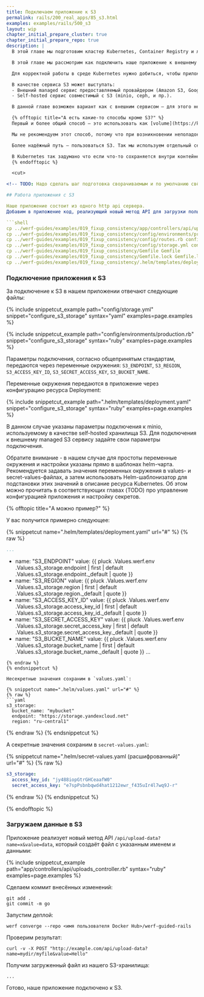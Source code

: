```yaml
---
title: Подключаем приложение к S3
permalink: rails/200_real_apps/85_s3.html
examples: examples/rails/500_s3
layout: wip
chapter_initial_prepare_cluster: true
chapter_initial_prepare_repo: true
description: |
  В этой главе мы подготовим кластер Kubernetes, Container Registry и локальное окружение для развертывания приложений.

  В этой главе мы рассмотрим как подключить наше приложение к внешнему сервису на примере сервиса S3 и добавим в него функцию сохранения файлов, а чтобы у нас все получилось мы подключим персистентное (постоянное) хранилище.

  Для корректной работы в среде Kubernetes нужно добиться, чтобы приложение было stateless, поэтому мы выбрали хранение данных в S3-совместимом хранилище.

  В качестве сервиса S3 может выступать:
  - Внешний managed сервис предоставляемый провайдером (Amazon S3, Google Cloud Storage, Microsoft Blobs Storage и т.д.).
  - Self-hosted сервис совместимый с S3 (minio, ceph, и пр.).

  В данной главе возможен вариант как с внешним сервисом — для этого необходимо будет указать соответсвующие настройки подключения, так и с self-hosted — мы рассмотрим пример использования self-hosted сервиса minio, который задеплоим в Kubernetes вместе с приложением.

  {% offtopic title="А есть какие-то способы кроме S3?" %}
  Первый и более общий способ — это использовать как [volume](https://kubernetes.io/docs/concepts/storage/volumes/) хранилище [NFS](https://kubernetes.io/docs/concepts/storage/volumes/#nfs), [CephFS](https://kubernetes.io/docs/concepts/storage/volumes/#cephfs) или [hostPath](https://kubernetes.io/docs/concepts/storage/volumes/#hostpath).

  Мы не рекомендуем этот способ, потому что при возникновении неполадок с такими типами volume’ов они влияют на работоспособность контейнера и всего демона Docker в целом. Тогда могут пострадать приложения, не имеющие никакого отношения к вашему.

  Более надёжный путь — пользоваться S3. Так мы используем отдельный сервис, который имеет возможность масштабироваться, работать в HA-режиме и иметь высокую доступность. Можно воспользоваться облачным решением вроде AWS S3, Google Cloud Storage, Microsoft Blobs Storage и т.д.

  В Kubernetes так задумано что если что-то сохраняется внутри контейнера - при его перезапуске оно не сохраняется.
  {% endofftopic %}

  <cut>

<!-- TODO: Надо сделать шаг подготовка сворачиваемым и по умолчанию свёрнутым -->

## Работа приложения с S3

Наше приложение состоит из одного http api сервера.
Добавим в приложение код, реализующий новый метод API для загрузки пользовательских файлов в хранилище S3:

```shell
cp ../werf-guides/examples/019_fixup_consistency/app/controllers/api/uploads_controller.rb ./app/controllers/api/uploads_controller.rb
cp ../werf-guides/examples/019_fixup_consistency/config/environments/production.rb config/environments/production.rb
cp ../werf-guides/examples/019_fixup_consistency/config/routes.rb config/routes.rb
cp ../werf-guides/examples/019_fixup_consistency/config/storage.yml config/storage.yml
cp ../werf-guides/examples/019_fixup_consistency/Gemfile Gemfile
cp ../werf-guides/examples/019_fixup_consistency/Gemfile.lock Gemfile.lock
cp ../werf-guides/examples/019_fixup_consistency/.helm/templates/deployment.yaml .helm/templates/deployment.yaml
```

### Подключение приложения к S3

За подключение к S3 в нашем приложении отвечают следующие файлы:

{% include snippetcut_example path="config/storage.yml" snippet="configure_s3_storage" syntax="yaml" examples=page.examples %}

{% include snippetcut_example path="config/environments/production.rb" snippet="configure_s3_storage" syntax="ruby" examples=page.examples %}

Параметры подключения, согласно общепринятым стандартам, передаются через переменные окружения: `S3_ENDPOINT`, `S3_REGION`, `S3_ACCESS_KEY_ID`, `S3_SECRET_ACCESS_KEY`, `S3_BUCKET_NAME`.

Переменные окружения передаются в приложение через конфигурацию ресурса Deployment:

{% include snippetcut_example path=".helm/templates/deployment.yaml" snippet="configure_s3_storage" syntax="ruby" examples=page.examples %}

В данном случае указаны параметры подключения к minio, используемому в качестве self-hosted хранилища S3. Для подключения к внешнему managed S3 сервису задайте свои параметры подключения.

Обратите внимание - в нашем случае для простоты переменные окружения и настройки указаны прямо в шаблонах helm-чарта. Рекомендуется задавать значения переменных окружения в values- и secret-values-файлах, а затем использовать Helm-шаблонизатор для подстановки этих значений в описание ресурса Kubernetes. Об этом можно прочитать в соответствующих главах (TODO) про управление конфигурацией приложения и настройку секретов.

{% offtopic title="А можно пример?" %}

У вас получится примерно следующее:

{% snippetcut name=".helm/templates/deployment.yaml" url="#" %}
{% raw %}
```yaml
...
```

- name: "S3_ENDPOINT"
  value: {{ pluck .Values.werf.env .Values.s3_storage.endpoint | first | default .Values.s3_storage.endpoint._default | quote }}
- name: "S3_REGION"
  value: {{ pluck .Values.werf.env .Values.s3_storage.region | first | default .Values.s3_storage.region._default | quote }}
- name: "S3_ACCESS_KEY_ID"
  value: {{ pluck .Values.werf.env .Values.s3_storage.access_key_id | first | default .Values.s3_storage.access_key_id._default | quote }}
- name: "S3_SECRET_ACCESS_KEY"
  value: {{ pluck .Values.werf.env .Values.s3_storage.secret_access_key | first | default .Values.s3_storage.secret_access_key._default | quote }}
- name: "S3_BUCKET_NAME"
  value: {{ pluck .Values.werf.env .Values.s3_storage.bucket_name | first | default .Values.s3_storage.bucket_name._default | quote }}
...
``` 
{% endraw %}
{% endsnippetcut %}

Несекретные значения сохраним в `values.yaml`:

{% snippetcut name=".helm/values.yaml" url="#" %}
{% raw %}
```yaml
s3_storage:
  bucket_name: "mybucket"
  endpoint: "https://storage.yandexcloud.net"
  region: "ru-central1"
```
{% endraw %}
{% endsnippetcut %}

А секретные значения сохраним в `secret-values.yaml`:

{% snippetcut name=".helm/secret-values.yaml (расшифрованный)" url="#" %}
{% raw %}
```yaml
s3_storage:
  access_key_id: "jy488iopGtrGHCeaafW0"
  secret_access_key: "e7spPsbnbqwd4hat1212ewr_f435uIr4l7wq9J-r"
```
{% endraw %}
{% endsnippetcut %}

{% endofftopic %}

### Загружаем данные в S3

Приложение реализует новый метод API `/api/upload-data?name=x&value=data`, который создаёт файл с указанным именем и данными:

{% include snippetcut_example path="app/controllers/api/uploads_controller.rb" syntax="ruby" examples=page.examples %}

Сделаем коммит внесённых изменений:

```shell
git add .
git commit -m go
```

Запустим деплой:

```shell
werf converge --repo <имя пользователя Docker Hub>/werf-guided-rails
```

Проверим результат:
    
```
curl -v -X POST "http://example.com/api/upload-data?name=mydir/myfile&value=Hello"
```

Получим загруженный файл из нашего S3-хранилища:

```
...
```

Готово, наше приложение подключено к S3.
